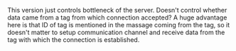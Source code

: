 This version just controls bottleneck of the server. Doesn't control whether data came from a tag from which connection accepted?
A huge advantage here is that ID of tag is mentioned in the massage coming from the tag, so it doesn't matter to setup communication channel and receive data from the tag with which the connection is established.